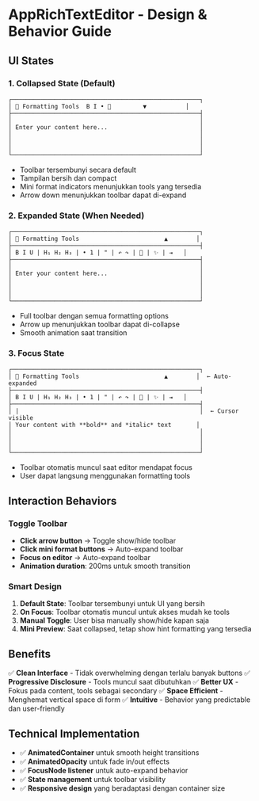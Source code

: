 # AppRichTextEditor - Design & Behavior Guide

## UI States

### 1. **Collapsed State (Default)**
```
┌─────────────────────────────────────────────────────┐
│ 🎨 Formatting Tools  B I • 🔗         ▼           │
├─────────────────────────────────────────────────────┤
│                                                     │
│ Enter your content here...                          │
│                                                     │
│                                                     │
│                                                     │
└─────────────────────────────────────────────────────┘
```
- Toolbar tersembunyi secara default
- Tampilan bersih dan compact
- Mini format indicators menunjukkan tools yang tersedia
- Arrow down menunjukkan toolbar dapat di-expand

### 2. **Expanded State (When Needed)**
```
┌─────────────────────────────────────────────────────┐
│ 🎨 Formatting Tools                        ▲        │
├─────────────────────────────────────────────────────┤
│ B I U | H₁ H₂ H₃ | • 1 | " | ↶ ↷ | 🔗 | ✨ | ⇥   │
├─────────────────────────────────────────────────────┤
│                                                     │
│ Enter your content here...                          │
│                                                     │
│                                                     │
│                                                     │
└─────────────────────────────────────────────────────┘
```
- Full toolbar dengan semua formatting options
- Arrow up menunjukkan toolbar dapat di-collapse
- Smooth animation saat transition

### 3. **Focus State**
```
┌─────────────────────────────────────────────────────┐
│ 🎨 Formatting Tools                        ▲        │  ← Auto-expanded
├─────────────────────────────────────────────────────┤
│ B I U | H₁ H₂ H₃ | • 1 | " | ↶ ↷ | 🔗 | ✨ | ⇥   │
├─────────────────────────────────────────────────────┤
│ |                                                   │  ← Cursor visible
│ Your content with **bold** and *italic* text       │
│                                                     │
│                                                     │
│                                                     │
└─────────────────────────────────────────────────────┘
```
- Toolbar otomatis muncul saat editor mendapat focus
- User dapat langsung menggunakan formatting tools

## Interaction Behaviors

### **Toggle Toolbar**
- **Click arrow button** → Toggle show/hide toolbar
- **Click mini format buttons** → Auto-expand toolbar
- **Focus on editor** → Auto-expand toolbar
- **Animation duration**: 200ms untuk smooth transition

### **Smart Design**
1. **Default State**: Toolbar tersembunyi untuk UI yang bersih
2. **On Focus**: Toolbar otomatis muncul untuk akses mudah ke tools
3. **Manual Toggle**: User bisa manually show/hide kapan saja
4. **Mini Preview**: Saat collapsed, tetap show hint formatting yang tersedia

## Benefits

✅ **Clean Interface** - Tidak overwhelming dengan terlalu banyak buttons
✅ **Progressive Disclosure** - Tools muncul saat dibutuhkan
✅ **Better UX** - Fokus pada content, tools sebagai secondary
✅ **Space Efficient** - Menghemat vertical space di form
✅ **Intuitive** - Behavior yang predictable dan user-friendly

## Technical Implementation

- ✅ **AnimatedContainer** untuk smooth height transitions
- ✅ **AnimatedOpacity** untuk fade in/out effects
- ✅ **FocusNode listener** untuk auto-expand behavior
- ✅ **State management** untuk toolbar visibility
- ✅ **Responsive design** yang beradaptasi dengan container size

